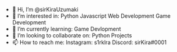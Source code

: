 - 👋 Hi, I’m @sirKiraUzumaki
- 👀 I’m interested in:
  Python
  Javascript
  Web Development
  Game Development
- 🌱 I’m currently learning:
  Game Devlopment
- 💞️ I’m looking to collaborate on:
  Python Projects
- 📫 How to reach me:
  Instagram: s1rklra
  Discord: sirKira#0001

<!---
sirKiraUzumaki/sirKiraUzumaki is a ✨ special ✨ repository because its `README.md` (this file) appears on your GitHub profile.
You can click the Preview link to take a look at your changes.
--->
